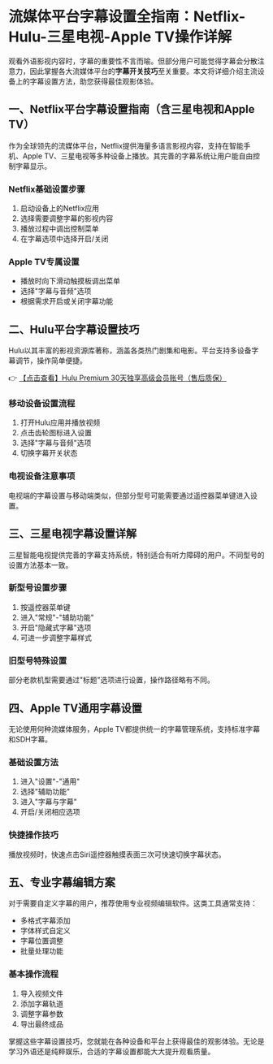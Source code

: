 # 流媒体平台字幕设置全指南：Netflix-Hulu-三星电视-Apple TV操作详解

观看外语影视内容时，字幕的重要性不言而喻。但部分用户可能觉得字幕会分散注意力，因此掌握各大流媒体平台的**字幕开关技巧**至关重要。本文将详细介绍主流设备上的字幕设置方法，助您获得最佳观影体验。

## 一、Netflix平台字幕设置指南（含三星电视和Apple TV）

作为全球领先的流媒体平台，Netflix提供海量多语言影视内容，支持在智能手机、Apple TV、三星电视等多种设备上播放。其完善的字幕系统让用户能自由控制字幕显示。

### Netflix基础设置步骤
1. 启动设备上的Netflix应用
2. 选择需要调整字幕的影视内容
3. 播放过程中调出控制菜单
4. 在字幕选项中选择开启/关闭

### Apple TV专属设置
- 播放时向下滑动触摸板调出菜单
- 选择"字幕与音频"选项
- 根据需求开启或关闭字幕功能

## 二、Hulu平台字幕设置技巧

Hulu以其丰富的影视资源库著称，涵盖各类热门剧集和电影。平台支持多设备字幕调节，操作简单便捷。

👉 [【点击查看】Hulu Premium 30天独享高级会员账号（售后质保）](https://bit.ly/HuLu_vip)

### 移动设备设置流程
1. 打开Hulu应用并播放视频
2. 点击齿轮图标进入设置
3. 选择"字幕与音频"选项
4. 切换字幕开关状态

### 电视设备注意事项
电视端的字幕设置与移动端类似，但部分型号可能需要通过遥控器菜单键进入设置。

## 三、三星电视字幕设置详解

三星智能电视提供完善的字幕支持系统，特别适合有听力障碍的用户。不同型号的设置方法基本一致。

### 新型号设置步骤
1. 按遥控器菜单键
2. 进入"常规"-"辅助功能"
3. 开启"隐藏式字幕"选项
4. 可进一步调整字幕样式

### 旧型号特殊设置
部分老款机型需要通过"标题"选项进行设置，操作路径略有不同。

## 四、Apple TV通用字幕设置

无论使用何种流媒体服务，Apple TV都提供统一的字幕管理系统，支持标准字幕和SDH字幕。

### 基础设置方法
1. 进入"设置"-"通用"
2. 选择"辅助功能"
3. 进入"字幕与字幕"
4. 开启/关闭相应选项

### 快捷操作技巧
播放视频时，快速点击Siri遥控器触摸表面三次可快速切换字幕状态。

## 五、专业字幕编辑方案

对于需要自定义字幕的用户，推荐使用专业视频编辑软件。这类工具通常支持：
- 多格式字幕添加
- 字体样式自定义
- 字幕位置调整
- 批量处理功能

### 基本操作流程
1. 导入视频文件
2. 添加字幕轨道
3. 调整字幕参数
4. 导出最终成品

掌握这些字幕设置技巧，您就能在各种设备和平台上获得最佳的观影体验。无论是学习外语还是纯粹娱乐，合适的字幕设置都能大大提升观看质量。